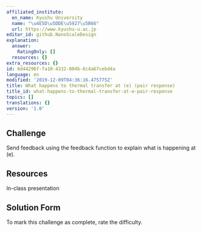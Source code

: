 ```yaml
---
affiliated_institute:
  en_name: Kyushu University
  name: "\u4E5D\u5DDE\u5927\u5B66"
  url: https://www.kyushu-u.ac.jp
editor_id: github.NanoScaleDesign
explanation:
  answer:
    RatingOnly: []
  resources: {}
extra_resources: {}
id: 6d44296f-fa10-4332-804b-6c4a67cebd4a
language: en
modified: '2019-12-09T04:36:16.475775Z'
title: What happens to thermal transfer at (e) (pair response)
title_id: what-happens-to-thermal-transfer-at-e-pair-response
topics: []
translations: {}
version: '1.0'
---
```


## Challenge
Send feedback using the feedback function to explain what is happening at (e).


## Resources
In-class presentation


## Solution Form
To mark this challenge as complete, rate the difficulty.



